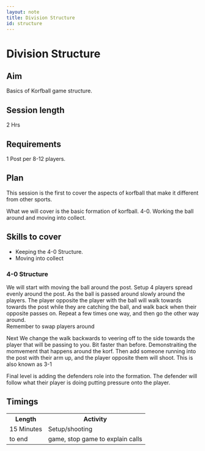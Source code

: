```yaml
---
layout: note
title: Division Structure
id: structure
---
```


# Division Structure

## Aim
Basics of Korfball game structure.

## Session length 
2 Hrs

## Requirements
1 Post per 8-12 players.

## Plan
This session is the first to cover the aspects of korfball that make it different from other sports. 

What we will cover is the basic formation of korfball. 4-0. Working the ball around and moving into collect.


## Skills to cover

* Keeping the 4-0 Structure.
* Moving into collect

### 4-0 Structure

We will start with moving the ball around the post. Setup 4 players spread evenly around the post. 
As the ball is passed around slowly around the players. The player opposite the player with the ball will walk towards towards the post while they are catching the ball, and walk back when their opposite passes on. Repeat a few times one way, and then go the other way around.
</br>Remember to swap players around

Next We change the walk backwards to veering off to the side towards the player that will be passing to you. Bit faster than before. Demonstraiting the momvement that happens around the korf.
Then add someone running into the post with their arm up, and the player opposite them will shoot. This is also known as 3-1

Final level is adding the defenders role into the formation. 
The defender will follow what their player is doing putting pressure onto the player. 


## Timings
<table>
<tr>
 <th>Length</th>
 <th>Activity</th>
</tr>
<tr>
 <td>15 Minutes </td>
 <td>Setup/shooting</td> 
</tr>
<tr> 
 <td>to end </td>
 <td>game, stop game to explain calls</td>
</tr>
</table>